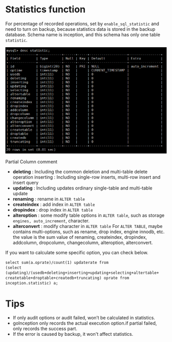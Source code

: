 # Statistics function

For percentage of recorded operations, set by `enable_sql_statistic` and need to turn on backup, because statistics data is stored in the backup database. Schema name is inception, and this schema has only one table `statistic`.

![](images/statistic.png)

Partial Column comment
- **deleting** : Including the common deletion and multi-table delete operation
inserting : Including single-row inserts, multi-row insert and insert query
- **updating** : Including updates ordinary single-table and multi-table update
- **renaming** : rename in `ALTER table`
- **createindex** : add index in `ALTER table`
- **dropindex** : drop index in `ALTER table`
- **alteroption** : some modify table options in `ALTER table`, such as storage `engines, auto_increment`, character.
- **alterconvert** : modify character in `ALTER table`
For `ALTER TABLE`, maybe contains multi-options, such as rename, drop index, engine innodb, etc. the value is the sum value of renaming, createindex, dropindex, addcolumn, dropcolumn, changecolumn, alteroption, alterconvert.

If you want to calculate some specific option, you can check below.
````
select sum(a.oprate)/count(1) updaterate from
(select (updating)/(usedb+deleting+inserting+updating+selecting+altertable+
createtable+droptable+createdb+truncating) oprate from
inception.statistic) a;
````

# Tips

* If only audit options or audit failed, won’t be calculated in statistics.
* goInception only records the actual execution option.if partial failed, only records the success part.
* If the error is caused by backup, it won't affect statistics.

